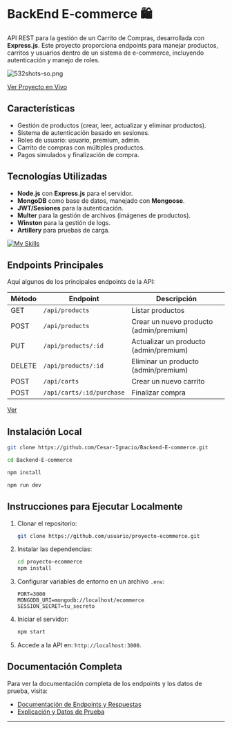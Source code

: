 # BackEnd E-commerce 🛍️

API REST para la gestión de un Carrito de Compras, desarrollada con **Express.js**. Este proyecto proporciona endpoints para manejar productos, carritos y usuarios dentro de un sistema de e-commerce, incluyendo autenticación y manejo de roles.

![532shots-so.png](https://i.postimg.cc/nzPLGMgd/532shots-so.png)

[Ver Proyecto en Vivo](https://backend-e-commerce-y9ud.onrender.com "Ver Proyecto en Vivo")

## Características
- Gestión de productos (crear, leer, actualizar y eliminar productos).
- Sistema de autenticación basado en sesiones.
- Roles de usuario: usuario, premium, admin.
- Carrito de compras con múltiples productos.
- Pagos simulados y finalización de compra.

## Tecnologías Utilizadas
- **Node.js** con **Express.js** para el servidor.
- **MongoDB** como base de datos, manejado con **Mongoose**.
- **JWT/Sesiones** para la autenticación.
- **Multer** para la gestión de archivos (imágenes de productos).
- **Winston** para la gestión de logs.
- **Artillery** para pruebas de carga.

[![My Skills](https://skillicons.dev/icons?i=npm,nodejs,expressjs,mongodb)](https://skillicons.dev)

## Endpoints Principales
Aquí algunos de los principales endpoints de la API:

| Método | Endpoint                   | Descripción                              |
|--------|----------------------------|------------------------------------------|
| GET    | `/api/products`             | Listar productos                         |
| POST   | `/api/products`             | Crear un nuevo producto (admin/premium)  |
| PUT    | `/api/products/:id`         | Actualizar un producto (admin/premium)   |
| DELETE | `/api/products/:id`         | Eliminar un producto (admin/premium)     |
| POST   | `/api/carts`                | Crear un nuevo carrito                   |
| POST   | `/api/carts/:id/purchase`   | Finalizar compra                         |
[Ver](https://backend-e-commerce-y9ud.onrender.com/api/docs/)


## Instalación Local 
```bash
git clone https://github.com/Cesar-Ignacio/Backend-E-commerce.git
```
```bash
cd Backend-E-commerce
```
```bash
npm install
```
```bash
npm run dev
```

## Instrucciones para Ejecutar Localmente

1. Clonar el repositorio:
    ```bash
    git clone https://github.com/usuario/proyecto-ecommerce.git
    ```

2. Instalar las dependencias:
    ```bash
    cd proyecto-ecommerce
    npm install
    ```

3. Configurar variables de entorno en un archivo `.env`:
    ```plaintext
    PORT=3000
    MONGODB_URI=mongodb://localhost/ecommerce
    SESSION_SECRET=tu_secreto
    ```

4. Iniciar el servidor:
    ```bash
    npm start
    ```

5. Accede a la API en: `http://localhost:3000`.

## Documentación Completa

Para ver la documentación completa de los endpoints y los datos de prueba, visita:
- [Documentación de Endpoints y Respuestas]([ruta/a/tu/documentacion-endpoints](https://backend-e-commerce-y9ud.onrender.com/api/docs/))
- [Explicación y Datos de Prueba](https://automatic-doom-2f5.notion.site/Gu-a-de-Uso-y-Recursos-34baf4e0459c4a8ab4a9e38094b0aed0?pvs=4)

---
